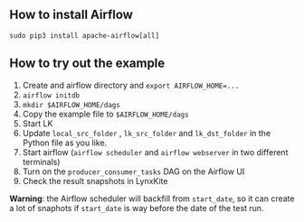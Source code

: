 ## How to install Airflow

``sudo pip3 install apache-airflow[all]``

## How to try out the example

1. Create and airflow directory and `export AIRFLOW_HOME=...`
2. `airflow initdb`
3. `mkdir $AIRFLOW_HOME/dags`
4. Copy the example file to `$AIRFLOW_HOME/dags`
5. Start LK
6. Update `local_src_folder` , `lk_src_folder` and `lk_dst_folder`
in the Python file as you like. 
7. Start airflow (`airflow scheduler` and `airflow webserver`
  in two different terminals)
8. Turn on the `producer_consumer_tasks` DAG on the Airflow UI
9. Check the result snapshots in LynxKite

**Warning**:  the Airflow scheduler will backfill from `start_date`, so
it can create a lot of snaphots if `start_date` is way before the date
of the test run.

